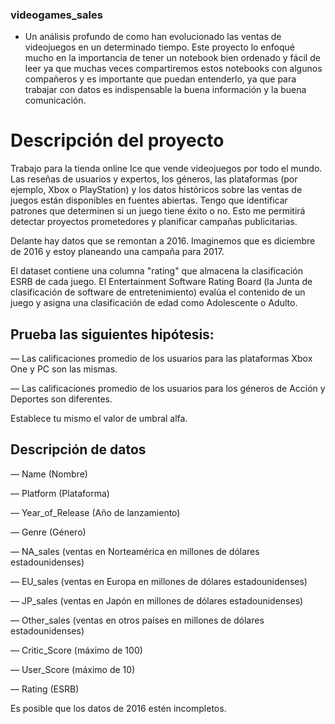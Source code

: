 ### videogames_sales
- Un análisis profundo de como han evolucionado las ventas de videojuegos en un determinado tiempo. Este proyecto lo enfoqué mucho en la importancia de tener un notebook bien ordenado y fácil de leer ya que muchas veces compartiremos estos notebooks con algunos compañeros y es importante que puedan entenderlo, ya que para trabajar con datos es indispensable la buena información y la buena comunicación.

# Descripción del proyecto

Trabajo para la tienda online Ice que vende videojuegos por todo el mundo. Las reseñas de usuarios y expertos, los géneros, las plataformas (por ejemplo, Xbox o PlayStation) y los datos históricos sobre las ventas de juegos están disponibles en fuentes abiertas. Tengo que identificar patrones que determinen si un juego tiene éxito o no. Esto me permitirá detectar proyectos prometedores y planificar campañas publicitarias.

Delante hay datos que se remontan a 2016. Imaginemos que es diciembre de 2016 y estoy planeando una campaña para 2017.

El dataset contiene una columna "rating" que almacena la clasificación ESRB de cada juego. El Entertainment Software Rating Board (la Junta de clasificación de software de entretenimiento) evalúa el contenido de un juego y asigna una clasificación de edad como Adolescente o Adulto.

## Prueba las siguientes hipótesis:

— Las calificaciones promedio de los usuarios para las plataformas Xbox One y PC son las mismas.

— Las calificaciones promedio de los usuarios para los géneros de Acción y Deportes son diferentes.

Establece tu mismo el valor de umbral alfa.

## Descripción de datos

— Name (Nombre)

— Platform (Plataforma)

— Year_of_Release (Año de lanzamiento)

— Genre (Género) 

— NA_sales (ventas en Norteamérica en millones de dólares estadounidenses) 

— EU_sales (ventas en Europa en millones de dólares estadounidenses) 

— JP_sales (ventas en Japón en millones de dólares estadounidenses) 

— Other_sales (ventas en otros países en millones de dólares estadounidenses) 

— Critic_Score (máximo de 100) 

— User_Score (máximo de 10) 

— Rating (ESRB)

Es posible que los datos de 2016 estén incompletos.




